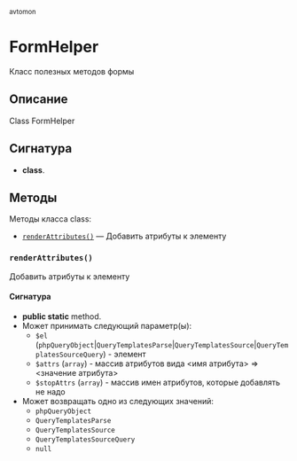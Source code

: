 <small>avtomon</small>

FormHelper
==========

Класс полезных методов формы

Описание
-----------

Class FormHelper

Сигнатура
---------

- **class**.

Методы
-------

Методы класса class:

- [`renderAttributes()`](#renderAttributes) &mdash; Добавить атрибуты к элементу

### `renderAttributes()` <a name="renderAttributes"></a>

Добавить атрибуты к элементу

#### Сигнатура

- **public static** method.
- Может принимать следующий параметр(ы):
    - `$el` (`phpQueryObject`|`QueryTemplatesParse`|`QueryTemplatesSource`|`QueryTemplatesSourceQuery`) - элемент
    - `$attrs` (`array`) - массив атрибутов вида &lt;имя атрибута&gt; =&gt; &lt;значение атрибута&gt;
    - `$stopAttrs` (`array`) - массив имен атрибутов, которые добавлять не надо
- Может возвращать одно из следующих значений:
    - `phpQueryObject`
    - `QueryTemplatesParse`
    - `QueryTemplatesSource`
    - `QueryTemplatesSourceQuery`
    - `null`


